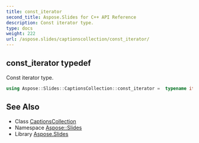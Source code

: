 ```yaml
---
title: const_iterator
second_title: Aspose.Slides for C++ API Reference
description: Const iterator type.
type: docs
weight: 222
url: /aspose.slides/captionscollection/const_iterator/
---
```

## const_iterator typedef


Const iterator type.

```cpp
using Aspose::Slides::CaptionsCollection::const_iterator =  typename iterator_holder_type::const_iterator
```

## See Also

* Class [CaptionsCollection](../)
* Namespace [Aspose::Slides](../../)
* Library [Aspose.Slides](../../../)